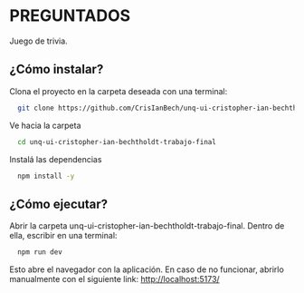 
# PREGUNTADOS

Juego de trivia.

## ¿Cómo instalar?

Clona el proyecto en la carpeta deseada con una terminal:

```bash
  git clone https://github.com/CrisIanBech/unq-ui-cristopher-ian-bechtholdt-trabajo-final.git
```

Ve hacia la carpeta

```bash
  cd unq-ui-cristopher-ian-bechtholdt-trabajo-final
```

Instalá las dependencias

```bash
  npm install -y
```

## ¿Cómo ejecutar?

Abrir la carpeta unq-ui-cristopher-ian-bechtholdt-trabajo-final. Dentro de ella, escribir en una terminal:

```bash
  npm run dev
```

Esto abre el navegador con la aplicación. En caso de no funcionar, abrirlo manualmente con el siguiente link: [http://localhost:5173/](http://localhost:5173/)

